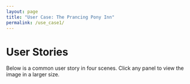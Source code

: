 ```yaml
---
layout: page
title: "User Case: The Prancing Pony Inn"
permalink: /use_case1/
---
```


# User Stories

Below is a common user story in four scenes. Click any panel to view the image in a larger size.